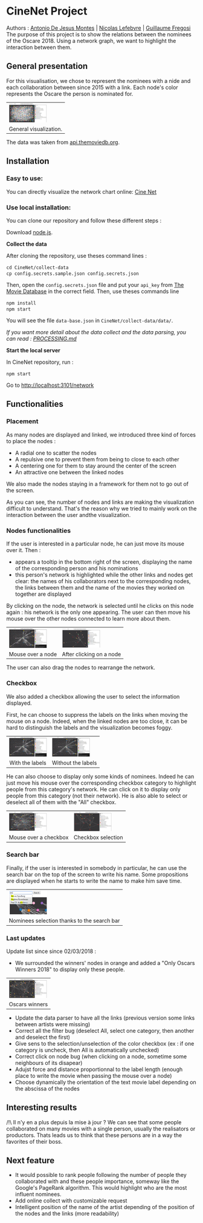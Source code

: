 # CineNet Project
Authors : [Antonio De Jesus Montes](https://github.com/ADJMLyon) | [Nicolas Lefebvre](https://github.com/Nicocolabricot) | [Guillaume Fregosi](https://github.com/fregogui)
The purpose of this project is to show the relations between the nominees of the Oscare 2018. Using a network graph, we want to highlight the interaction between them.


## General presentation

For this visualisation, we chose to represent the nominees with a nide and each collaboration between since 2015 with a link. Each node's color represents the Oscare the person is nominated for.

<table border="0">
  <tr>
    <td>
      <img src="img/base.PNG" style="width: 100px;">
    </td>
  </tr>
  <tr>
    <td align="center">
      General visualization.
    </td>
  </tr>
</table>

The data was taken from [api.themoviedb.org](https://www.themoviedb.org/).

## Installation

### Easy to use:

You can directly visualize the network chart online: [Cine Net](https://fregogui.github.io/CineNet/views/network.html)

### Use local installation:

You can clone our repository and follow these different steps :

Download [node.js](https://nodejs.org/).

**Collect the data**

After cloning the repository, use theses command lines :
```
cd CineNet/collect-data
cp config.secrets.sample.json config.secrets.json
```
Then, open the `config.secrets.json` file and put your `api_key` from [The Movie Database](https://www.themoviedb.org/) in the correct field.
Then,  use theses commands line 
```
npm install
npm start
```
You will see the file `data-base.json` in `CineNet/collect-data/data/`.

*If you want more detail about the data collect and the data parsing, you can read : [PROCESSING.md](https://github.com/fregogui/CineNet/blob/master/PROCESSING.md)*

**Start the local server**

In CineNet repository, run :
```
npm start
```
Go to [http://localhost:3101/network](http://localhost:3101/network)


## Functionalities

### Placement

As many nodes are displayed and linked, we introduced three kind of forces to place the nodes :
<ul>
    <li>A radial one to scatter the nodes</li>
    <li>A repulsive one to prevent them from being to close to each other</li>
    <li>A centering one for them to stay around the center of the screen</li>
    <li>An attractive one between the linked nodes</li>
</ul>

We also made the nodes staying in a framework for them not to go out of the screen.

As you can see, the number of nodes and links are making the visualization difficult to understand. That's the reason why we tried to mainly work on the interaction between the user andthe visualization.

### Nodes functionalities

If the user is interested in a particular node, he can just move its mouse over it. Then :
<ul>
    <li>appears a tooltip in the bottom right of the screen, displaying the name of the corresponding person and his nominations</li>
    <li>this person's network is highlighted while the other links and nodes get clear: the names of his collaborators next to the corresponding nodes, the links between them and the name of the movies they worked on together are displayed</li>
</ul> 

By clicking on the node, the network is selected until he clicks on this node again : his network is the only one appearing. The user can then move his mouse over the other nodes connected to learn more about them.

<table border="0">
  <tr>
    <td>
      <img src="img/mouse_over1.png" style="width: 100px;">
    </td>
<td>
      <img src="img/mouse_click.PNG" style="width: 100px;">
    </td>
  </tr>
  <tr>
    <td align="center">
      Mouse over a node
    </td>
<td align="center">
      After clicking on a node
    </td>
  </tr>
</table>

The user can also drag the nodes to rearrange the network.

### Checkbox

We also added a checkbox allowing the user to select the information displayed.

First, he can choose to suppress the labels on the links when moving the mouse on a node. Indeed, when the linked nodes are too close, it can be hard to distinguish the labels and the visualization becomes foggy.

<table border="0">
  <tr>
    <td>
      <img src="img/with_labels.png" style="width: 100px;">
    </td>
<td>
      <img src="img/without_labels.png" style="width: 100px;">
    </td>
  </tr>
  <tr>
    <td align="center">
      With the labels
    </td>
<td align="center">
      Without the labels
    </td>
  </tr>
</table>

He can also choose to display only some kinds of nominees. Indeed he can just move his mouse over the corresponding checkbox category to highlight people from this category's network. He can click on it to display only people from this category (not their network).
He is also able to select or deselect all of them with the "All" checkbox.

<table border="0">
  <tr>
    <td>
      <img src="img/mouse_over_checkbox.png" style="width: 100px;">
    </td>
<td>
      <img src="img/checkbox_selection.PNG" style="width: 100px;">
    </td>
  </tr>
  <tr>
    <td align="center">
      Mouse over a checkbox
    </td>
<td align="center">
      Checkbox selection
    </td>
  </tr>
</table>

### Search bar

Finally, if the user is interested in somebody in particular, he can use the search bar on the top of the screen to write his name. Some propositions are displayed when he starts to write the name to make him save time.

<table border="0">
  <tr>
    <td>
      <img src="img/searchbar.png" style="width: 100px;">
    </td>
  </tr>
  <tr>
    <td align="center">
      Nominees selection thanks to the search bar
    </td>
  </tr>
</table>

### Last updates

Update list since since 02/03/2018 :
* We surrounded the winners' nodes in orange and added a "Only Oscars Winners 2018" to display only these people.

<table border="0">
  <tr>
    <td>
      <img src="img/winners.PNG" style="width: 100px;">
    </td>
  </tr>
  <tr>
    <td align="center">
      Oscars winners
    </td>
  </tr>
</table>

* Update the data parser to have all the links (previous version some links between artists were missing)
* Correct all the filter bug (deselect All, select one category, then another and deselect the first)
* Give sens to the selection/unselection of the color checkbox (ex : if one category is uncheck, then All is automatically unchecked)
* Correct click on node bug (when clicking on a node, sometime some neighbours of its disapear)
* Adujst force and distance proportionnal to the label length (enough place to write the movie when passing the mouse over a node)
* Choose dynamically the orientation of the text movie label depending on the abscissa of the nodes

## Interesting results

/!\ Il n'y en a plus depuis la mise à jour ?
We can see that some people collaborated on many movies with a single person, usually the realisators or productors. Thats leads us to think that these persons are in a way the favorites of their boss.


## Next feature

* It would possible to rank people following the number of people they collaborated with and these people importance, someway like the Google's PageRank algorithm. This would highlight who are the most influent nominees.
* Add online collect with customizable request
* Intelligent position of the name of the artist depending of the position of the nodes and the links (more readability)




